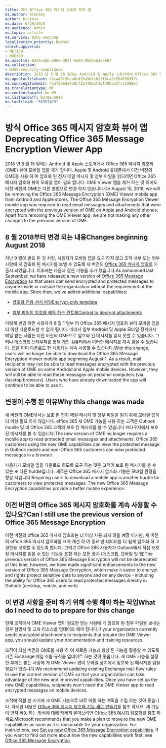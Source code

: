 ```yaml
---
title: 방식 Office 365 메시지 암호화 뷰어 앱
ms.author: krowley
author: kccross
ms.date: 6/29/2018
ms.audience: Admin
ms.topic: article
ms.service: O365-seccomp
localization_priority: Normal
search.appverid:
- MET150
- MOE150
ms.assetid: 6336cabb-b06e-402f-9e85-8bb9eb4ce68f
ms.collection:
- M365-security-compliance
description: 2018 년 8 월 15 일에는 Android 및 Apple 스토어에서 Office 365 메시지 암호화 (OME) 뷰어 모바일 앱을 제거 합니다. Apple 및 Android 휴대폰에서 이전 버전의 OME을 사용 하 여 암호화 된 전자 메일 메시지 및 첨부 파일을 읽으려면 Office 365 메시지 암호화 뷰어 모바일 앱이 필요 합니다. OME Viewer 앱을 제거 하는 것 외에도 이전 버전의 OME는 다른 방법으로 변경 하지 않습니다.
ms.openlocfilehash: e2ca43f2bca6e419a5dfeb2ff5ca2c554598357c
ms.sourcegitcommit: 7adfd8eda038cf25449bdf3df78b5e2fcc1999e7
ms.translationtype: MT
ms.contentlocale: ko-KR
ms.lasthandoff: 03/01/2019
ms.locfileid: "30357479"
---
```

# <a name="deprecating-office-365-message-encryption-viewer-app"></a><span data-ttu-id="6d1ed-105">방식 Office 365 메시지 암호화 뷰어 앱</span><span class="sxs-lookup"><span data-stu-id="6d1ed-105">Deprecating Office 365 Message Encryption Viewer App</span></span>

<span data-ttu-id="6d1ed-p102">2018 년 8 월 15 일에는 Android 및 Apple 스토어에서 Office 365 메시지 암호화 (OME) 뷰어 모바일 앱을 제거 합니다. Apple 및 Android 휴대폰에서 이전 버전의 OME을 사용 하 여 암호화 된 전자 메일 메시지 및 첨부 파일을 읽으려면 Office 365 메시지 암호화 뷰어 모바일 앱이 필요 합니다. OME Viewer 앱을 제거 하는 것 외에도 이전 버전의 OME는 다른 방법으로 변경 하지 않습니다.</span><span class="sxs-lookup"><span data-stu-id="6d1ed-p102">On August 15, 2018, we will be removing the Office 365 Message Encryption (OME) Viewer mobile app from Android and Apple stores. The Office 365 Message Encryption Viewer mobile app was required to read email messages and attachments that were encrypted with the previous version of OME on Apple and Android phones. Apart from removing the OME Viewer app, we are not making any other changes to the previous version of OME.</span></span>
  
## <a name="changes-beginning-august-2018"></a><span data-ttu-id="6d1ed-109">8 월 2018부터 변경 되는 내용</span><span class="sxs-lookup"><span data-stu-id="6d1ed-109">Changes beginning August 2018</span></span>

<span data-ttu-id="6d1ed-p103">지난 9 월에 발표 된 것 처럼, 사용자가 모바일 앱을 요구 하지 않고 조직 내부 또는 외부 사람에 게 암호화 된 메시지를 보낼 수 있도록 새 버전의 [Office 365 메시지 암호화](https://aka.ms/ome2017) 가 출시 되었습니다. 이후에는 다음과 같은 기능을 추가 했습니다.</span><span class="sxs-lookup"><span data-stu-id="6d1ed-p103">As announced last September, we have released a new version of [Office 365 Message Encryption](https://aka.ms/ome2017) so that users can send encrypted and protected messages to anyone inside or outside the organization without the requirement of the mobile app. Since then, we've added additional capabilities:</span></span> 
  
- [<span data-ttu-id="6d1ed-112">암호화 전용 서식 파일</span><span class="sxs-lookup"><span data-stu-id="6d1ed-112">Encrypt-only template</span></span>](https://aka.ms/encryptonly)
    
- [<span data-ttu-id="6d1ed-113">첨부 파일의 암호를 해독 하는 컨트롤</span><span class="sxs-lookup"><span data-stu-id="6d1ed-113">Control to decrypt attachments</span></span>](https://techcommunity.microsoft.com/t5/Security-Privacy-and-Compliance/Admin-control-for-attachments-now-available-in-Office-365/ba-p/204007)
    
<span data-ttu-id="6d1ed-p104">이렇게 변경 하면 사용자가 8 월 1 일부 터 Office 365 메시지 암호화 뷰어 모바일 앱을 더 이상 다운로드할 수 없게 됩니다. 따라서 일부 Android 및 Apple 모바일 장치에서 메일 받는 사람은 이전 버전의 OME으로 암호화 된 메시지를 읽지 못할 수 있습니다. 그러나 데스크톱 브라우저를 통해 개인 컴퓨터에서 이러한 메시지를 계속 읽을 수 있습니다. 앱을 이미 다운로드 한 사용자는 계속 사용할 수 있습니다.</span><span class="sxs-lookup"><span data-stu-id="6d1ed-p104">With this change, users will no longer be able to download the Office 365 Message Encryption Viewer mobile app beginning August 1. As a result, mail recipients may not be able to read messages encrypted with the previous version of OME on some Android and Apple mobile devices. However, they will still be able to read these messages on personal computers (via desktop browsers). Users who have already downloaded the app will continue to be able to use it.</span></span>
  
## <a name="why-this-change-was-made"></a><span data-ttu-id="6d1ed-118">변경이 수행 된 이유</span><span class="sxs-lookup"><span data-stu-id="6d1ed-118">Why this change was made</span></span>

<span data-ttu-id="6d1ed-p105">새 버전의 OME에서는 보호 된 전자 메일 메시지 및 첨부 파일을 읽기 위해 모바일 앱이 더 이상 필요 하지 않습니다. office 365 새 OME 기능을 사용 하는 고객은 Outlook mobile 및 비 Office 365 고객의 보호 된 메시지를 볼 수 있습니다 브라우저에서 보호 된 메시지를 볼 수 있습니다.</span><span class="sxs-lookup"><span data-stu-id="6d1ed-p105">The new version of OME no longer requires a mobile app to read protected email messages and attachments. Office 365 customers using the new OME capabilities can view the protected message in Outlook mobile and non-Office 365 customers can view protected messages in a browser.</span></span>
  
<span data-ttu-id="6d1ed-p106">사용자가 모바일 앱을 다운로드 하도록 요구 하는 것은 고객이 보호 된 메시지를 볼 수 있는 또 다른 hurdle입니다. 새로운 Office 365 메시지 암호화 기능은 모바일 환경을 향상 시킵니다.</span><span class="sxs-lookup"><span data-stu-id="6d1ed-p106">Requiring users to download a mobile app is another hurdle for customers to view protected messages. The new Office 365 Message Encryption capabilities provide a better mobile experience.</span></span>
  
## <a name="can-i-still-use-the-previous-version-of-office-365-message-encryption"></a><span data-ttu-id="6d1ed-123">이전 버전의 Office 365 메시지 암호화를 계속 사용할 수 있나요?</span><span class="sxs-lookup"><span data-stu-id="6d1ed-123">Can I still use the previous version of Office 365 Message Encryption</span></span>

<span data-ttu-id="6d1ed-124">이전 버전의 office 365 메시지 암호화는 더 이상 사용 되지 않을 예정 이지만, 새 버전의 office 365 메시지 암호화를 크게 개선 하 여 중요 한 데이터를 더 쉽게 암호화 하 고 권한을 보호할 수 있도록 합니다. 그리고 Office 365 사용자가 Outlook에서 직접 보호 된 메시지를 읽을 수 있는 기능을 포함 하는 모든 장치 (데스크톱, 모바일 및 웹)</span><span class="sxs-lookup"><span data-stu-id="6d1ed-124">The previous version of Office 365 Message Encryption will not be deprecated at this time, however, we have made significant enhancements to the new version of Office 365 Message Encryption, which make it easier to encrypt and rights protect sensitive data to anyone and on any device - including the ability for Office 365 users to read protected messages directly in Outlook (desktop, mobile, and web).</span></span> 
  
## <a name="what-do-i-need-to-do-to-prepare-for-this-change"></a><span data-ttu-id="6d1ed-125">이 변경 사항을 준비 하기 위해 수행 해야 하는 작업</span><span class="sxs-lookup"><span data-stu-id="6d1ed-125">What do I need to do to prepare for this change</span></span>

<span data-ttu-id="6d1ed-126">현재 조직에서 OME Viewer 앱이 필요한 받는 사람에 게 암호화 된 첨부 파일을 보내는 경우 설명서 및 교육 리소스를 업데이트 해야 합니다.</span><span class="sxs-lookup"><span data-stu-id="6d1ed-126">If your organization currently sends encrypted attachments to recipients that require the OME Viewer app, you should update your documentation and training resources.</span></span>
  
<span data-ttu-id="6d1ed-p107">조직이 최신 버전의 OME를 사용 하 여 새로운 기능과 향상 된 기능을 활용할 수 있도록 기존 Exchange 메일 흐름 규칙을 업데이트 하는 것이 좋습니다. 새 OME 기능을 설정한 후에는 받는 사람에 게 OME Viewer 앱이 모바일 장치에서 암호화 된 메시지를 읽을 필요가 없습니다.</span><span class="sxs-lookup"><span data-stu-id="6d1ed-p107">We recommend updating existing Exchange mail flow rules to use the current version of OME so that your organization can take advantage of the new and improved capabilities. Once you have set up the new OME capabilities, recipients won't need the OME Viewer app to read encrypted messages on mobile devices.</span></span>
  
<span data-ttu-id="6d1ed-p108">조직에 적합 한 시기에 새 OME 기능으로 바로 이동 하는 계획을 수립 하는 것이 좋습니다. 자세한 내용은 [Office 365 메시지 암호화 기능 새로 만들기](set-up-new-message-encryption-capabilities.md)를 참조 하세요. 새 기능이 먼저 작동 하는 방식에 대해 자세히 알아보려면 [Office 365 메시지 암호화](ome.md)를 참조 하세요.</span><span class="sxs-lookup"><span data-stu-id="6d1ed-p108">Microsoft recommends that you make a plan to move to the new OME capabilities as soon as it is reasonable for your organization. For instructions, see [Set up new Office 365 Message Encryption capabilities](set-up-new-message-encryption-capabilities.md). If you want to find out more about how the new capabilities work first, see [Office 365 Message Encryption](ome.md).</span></span>
  

